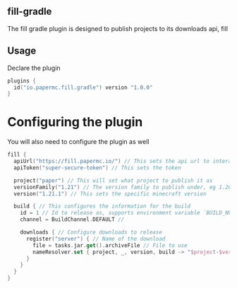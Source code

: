 ## fill-gradle

The fill gradle plugin is designed to publish projects to its downloads api, fill

## Usage

Declare the plugin 
```kts
plugins {
  id("io.papermc.fill.gradle") version "1.0.0"
}
```

# Configuring the plugin
You will also need to configure the plugin as well

```kts
fill {
  apiUrl("https://fill.papermc.io/") // This sets the api url to interact with
  apiToken("super-secure-token") // This sets the token

  project("paper") // This will set what project to publish it as
  versionFamily("1.21") // The version family to publish under, eg 1.20, 1.21, 1.22
  version("1.21.1") // This sets the specific minecraft version

  build { // This configures the information for the build 
    id = 1 // Id to release as, supports environment variable `BUILD_NUMBER`
    channel = BuildChannel.DEFAULT //

    downloads { // Configure downloads to release
      register("server") { // Name of the download
        file = tasks.jar.get().archiveFile // File to use
        nameResolver.set { project, _, version, build -> "$project-$version-$build.jar" } // File name to release it under 
      }
    }
  }
}
```
